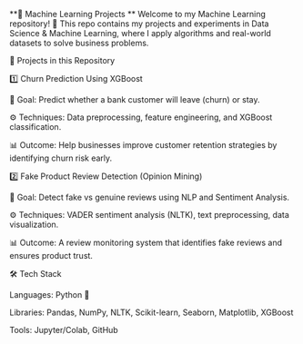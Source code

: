 **🧠 Machine Learning Projects
**
Welcome to my Machine Learning repository! 🚀
This repo contains my projects and experiments in Data Science & Machine Learning, where I apply algorithms and real-world datasets to solve business problems.

📂 Projects in this Repository

1️⃣ Churn Prediction Using XGBoost

📌 Goal: Predict whether a bank customer will leave (churn) or stay.

⚙️ Techniques: Data preprocessing, feature engineering, and XGBoost classification.

📊 Outcome: Help businesses improve customer retention strategies by identifying churn risk early.

2️⃣ Fake Product Review Detection (Opinion Mining)

📌 Goal: Detect fake vs genuine reviews using NLP and Sentiment Analysis.

⚙️ Techniques: VADER sentiment analysis (NLTK), text preprocessing, data visualization.

📊 Outcome: A review monitoring system that identifies fake reviews and ensures product trust.

🛠 Tech Stack

Languages: Python 🐍

Libraries: Pandas, NumPy, NLTK, Scikit-learn, Seaborn, Matplotlib, XGBoost

Tools: Jupyter/Colab, GitHub
